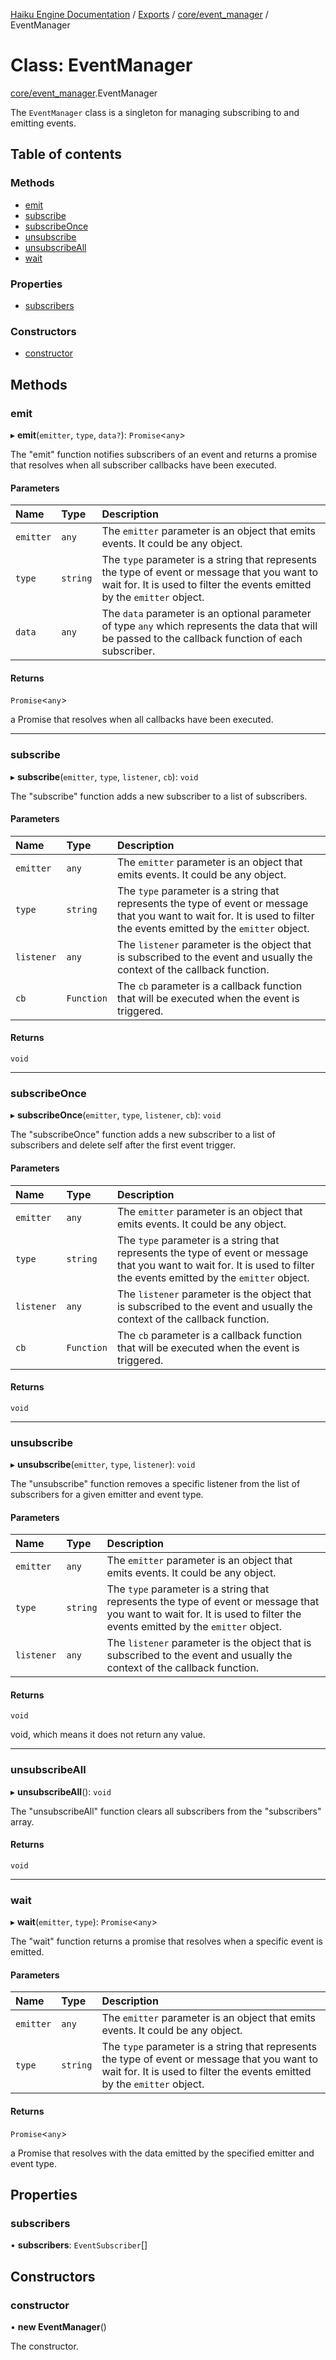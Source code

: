 [Haiku Engine Documentation](../README.md) / [Exports](../modules.md) / [core/event\_manager](../modules/core_event_manager.md) / EventManager

# Class: EventManager

[core/event_manager](../modules/core_event_manager.md).EventManager

The `EventManager` class is a singleton for managing subscribing to and emitting events.

## Table of contents

### Methods

- [emit](core_event_manager$EventManager.md#emit)
- [subscribe](core_event_manager$EventManager.md#subscribe)
- [subscribeOnce](core_event_manager$EventManager.md#subscribeonce)
- [unsubscribe](core_event_manager$EventManager.md#unsubscribe)
- [unsubscribeAll](core_event_manager$EventManager.md#unsubscribeall)
- [wait](core_event_manager$EventManager.md#wait)

### Properties

- [subscribers](core_event_manager$EventManager.md#subscribers)

### Constructors

- [constructor](core_event_manager$EventManager.md#constructor)

## Methods

### emit

▸ **emit**(`emitter`, `type`, `data?`): `Promise`<`any`\>

The "emit" function notifies subscribers of an event and returns a promise that
resolves when all subscriber callbacks have been executed.

#### Parameters

| Name | Type | Description |
| :------ | :------ | :------ |
| `emitter` | `any` | The `emitter` parameter is an object that emits events. It could be any object. |
| `type` | `string` | The `type` parameter is a string that represents the type of event or message that you want to wait for. It is used to filter the events emitted by the `emitter` object. |
| `data` | `any` | The `data` parameter is an optional parameter of type `any` which represents the data that will be passed to the callback function of each subscriber. |

#### Returns

`Promise`<`any`\>

a Promise that resolves when all callbacks have been executed.

___

### subscribe

▸ **subscribe**(`emitter`, `type`, `listener`, `cb`): `void`

The "subscribe" function adds a new subscriber to a list of subscribers.

#### Parameters

| Name | Type | Description |
| :------ | :------ | :------ |
| `emitter` | `any` | The `emitter` parameter is an object that emits events. It could be any object. |
| `type` | `string` | The `type` parameter is a string that represents the type of event or message that you want to wait for. It is used to filter the events emitted by the `emitter` object. |
| `listener` | `any` | The `listener` parameter is the object that is subscribed to the event and usually the context of the callback function. |
| `cb` | `Function` | The `cb` parameter is a callback function that will be executed when the event is triggered. |

#### Returns

`void`

___

### subscribeOnce

▸ **subscribeOnce**(`emitter`, `type`, `listener`, `cb`): `void`

The "subscribeOnce" function adds a new subscriber to a list of subscribers and delete self after the first event trigger.

#### Parameters

| Name | Type | Description |
| :------ | :------ | :------ |
| `emitter` | `any` | The `emitter` parameter is an object that emits events. It could be any object. |
| `type` | `string` | The `type` parameter is a string that represents the type of event or message that you want to wait for. It is used to filter the events emitted by the `emitter` object. |
| `listener` | `any` | The `listener` parameter is the object that is subscribed to the event and usually the context of the callback function. |
| `cb` | `Function` | The `cb` parameter is a callback function that will be executed when the event is triggered. |

#### Returns

`void`

___

### unsubscribe

▸ **unsubscribe**(`emitter`, `type`, `listener`): `void`

The "unsubscribe" function removes a specific listener from the list of subscribers for a given
emitter and event type.

#### Parameters

| Name | Type | Description |
| :------ | :------ | :------ |
| `emitter` | `any` | The `emitter` parameter is an object that emits events. It could be any object. |
| `type` | `string` | The `type` parameter is a string that represents the type of event or message that you want to wait for. It is used to filter the events emitted by the `emitter` object. |
| `listener` | `any` | The `listener` parameter is the object that is subscribed to the event and usually the context of the callback function. |

#### Returns

`void`

void, which means it does not return any value.

___

### unsubscribeAll

▸ **unsubscribeAll**(): `void`

The "unsubscribeAll" function clears all subscribers from the "subscribers" array.

#### Returns

`void`

___

### wait

▸ **wait**(`emitter`, `type`): `Promise`<`any`\>

The "wait" function returns a promise that resolves when a specific event is emitted.

#### Parameters

| Name | Type | Description |
| :------ | :------ | :------ |
| `emitter` | `any` | The `emitter` parameter is an object that emits events. It could be any object. |
| `type` | `string` | The `type` parameter is a string that represents the type of event or message that you want to wait for. It is used to filter the events emitted by the `emitter` object. |

#### Returns

`Promise`<`any`\>

a Promise that resolves with the data emitted by the specified emitter and event type.

## Properties

### subscribers

• **subscribers**: `EventSubscriber`[]

## Constructors

### constructor

• **new EventManager**()

The constructor.
